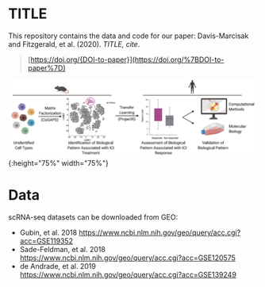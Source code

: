 TITLE
================
This repository contains the data and code for our paper:
Davis-Marcisak and Fitzgerald, et al. (2020). *TITLE, cite*.
> [https://doi.org/{DOI-to-paper}](https://doi.org/%7BDOI-to-paper%7D)

![Analysis overview](https://github.com/edavis71/projectR_ICI/blob/master/overview.png){:height="75%" width="75%"}

# Data 
scRNA-seq datasets can be downloaded from GEO:
- Gubin, et al. 2018 https://www.ncbi.nlm.nih.gov/geo/query/acc.cgi?acc=GSE119352
- Sade-Feldman, et al. 2018 https://www.ncbi.nlm.nih.gov/geo/query/acc.cgi?acc=GSE120575
- de Andrade, et al. 2019 https://www.ncbi.nlm.nih.gov/geo/query/acc.cgi?acc=GSE139249
